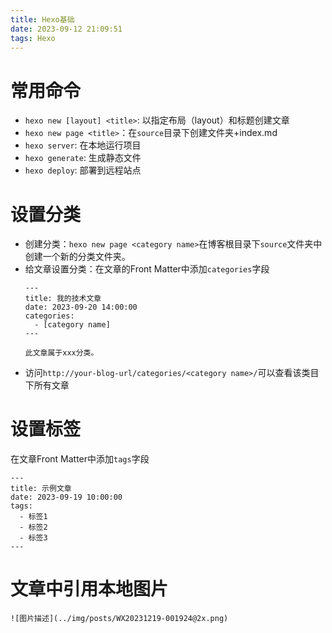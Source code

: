 ```yaml
---
title: Hexo基础
date: 2023-09-12 21:09:51
tags: Hexo
---
```



# 常用命令
- `hexo new [layout] <title>`: 以指定布局（layout）和标题创建文章
- `hexo new page <title>`：在`source`目录下创建文件夹+index.md
- `hexo server`: 在本地运行项目
- `hexo generate`: 生成静态文件
- `hexo deploy`: 部署到远程站点

# 设置分类

- 创建分类：`hexo new page <category name>`在博客根目录下`source`文件夹中创建一个新的分类文件夹。
- 给文章设置分类：在文章的Front Matter中添加`categories`字段
  ```
  ---
  title: 我的技术文章
  date: 2023-09-20 14:00:00
  categories:
    - [category name]
  ---

  此文章属于xxx分类。
  ```
- 访问`http://your-blog-url/categories/<category name>/`可以查看该类目下所有文章

# 设置标签

在文章Front Matter中添加`tags`字段

```
---
title: 示例文章
date: 2023-09-19 10:00:00
tags:
  - 标签1
  - 标签2
  - 标签3
---
```

# 文章中引用本地图片


```
![图片描述](../img/posts/WX20231219-001924@2x.png)
```